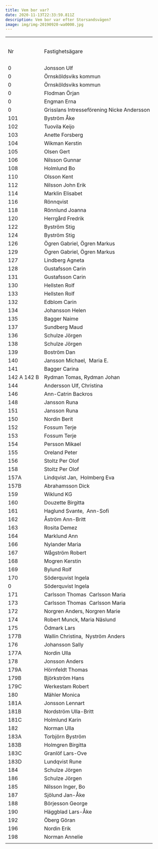 ```yaml
---
title: Vem bor var?
date: 2020-11-13T22:33:59.811Z
description: Vem bor var efter Storsandsvägen?
image: img/img-20190920-wa0000.jpg
---
```



|                      |                                            |
| -------------------- | ------------------------------------------ |
| <!--StartFragment--> |                                            |
|                      |                                            |
| Nr                   | Fastighetsägare                            |
|                      |                                            |
| 0                    | Jonsson Ulf                                |
| 0                    | Örnsköldsviks kommun                       |
| 0                    | Örnsköldsviks kommun                       |
| 0                    | Flodman Örjan                              |
| 0                    | Engman Erna                                |
| 0                    | Grisslans Intresseförening Nicke Andersson |
| 101                  | Byström Åke                                |
| 102                  | Tuovila Keijo                              |
| 103                  | Anette Forsberg                            |
| 104                  | Wikman Kerstin                             |
| 105                  | Olsen Gert                                 |
| 106                  | Nilsson Gunnar                             |
| 108                  | Holmlund Bo                                |
| 110                  | Olsson Kent                                |
| 112                  | Nilsson John Erik                          |
| 114                  | Marklin Elisabet                           |
| 116                  | Rönnqvist                                  |
| 118                  | Rönnlund Joanna                            |
| 120                  | Herrgård Fredrik                           |
| 122                  | Byström Stig                               |
| 124                  | Byström Stig                               |
| 126                  | Ögren Gabriel, Ögren Markus                |
| 129                  | Ögren Gabriel, Ögren Markus                |
| 127                  | Lindberg Agneta                            |
| 128                  | Gustafsson Carin                           |
| 131                  | Gustafsson Carin                           |
| 130                  | Hellsten Rolf                              |
| 133                  | Hellsten Rolf                              |
| 132                  | Edblom Carin                               |
| 134                  | Johansson Helen                            |
| 135                  | Bagger Naime                               |
| 137                  | Sundberg Maud                              |
| 136                  | Schulze Jörgen                             |
| 138                  | Schulze Jörgen                             |
| 139                  | Boström Dan                                |
| 140                  | Jansson Michael,  Maria E.                 |
| 141                  | Bagger Carina                              |
| 142 A 142 B          | Rydman Tomas, Rydman Johan                 |
| 144                  | Andersson Ulf, Christina                   |
| 146                  | Ann-Catrin Backros                         |
| 148                  | Jansson Runa                               |
| 151                  | Jansson Runa                               |
| 150                  | Nordin Berit                               |
| 152                  | Fossum Terje                               |
| 153                  | Fossum Terje                               |
| 154                  | Persson Mikael                             |
| 155                  | Oreland Peter                              |
| 156                  | Stoltz Per Olof                            |
| 158                  | Stoltz Per Olof                            |
| 157A                 | Lindqvist Jan,  Holmberg Eva               |
| 157B                 | Abrahamsson Dick                           |
| 159                  | Wiklund KG                                 |
| 160                  | Douzette Birgitta                          |
| 161                  | Haglund Svante,  Ann-Sofi                  |
| 162                  | Åström Ann-Britt                           |
| 163                  | Rosita Demez                               |
| 164                  | Marklund Ann                               |
| 166                  | Nylander Maria                             |
| 167                  | Wågström Robert                            |
| 168                  | Mogren Kerstin                             |
| 169                  | Bylund Rolf                                |
| 170                  | Söderquvist Ingela                         |
| 0                    | Söderquvist Ingela                         |
| 171                  | Carlsson Thomas  Carlsson Maria            |
| 173                  | Carlsson Thomas  Carlsson Maria            |
| 172                  | Norgren Anders, Norgren Marie              |
| 174                  | Robert Munck, Maria Näslund                |
| 175                  | Ödmark Lars                                |
| 177B                 | Wallin Christina,  Nyström Anders          |
| 176                  | Johansson Sally                            |
| 177A                 | Nordin Ulla                                |
| 178                  | Jonsson Anders                             |
| 179A                 | Hörnfeldt Thomas                           |
| 179B                 | Björkström Hans                            |
| 179C                 | Werkestam Robert                           |
| 180                  | Mähler Monica                              |
| 181A                 | Jonsson Lennart                            |
| 181B                 | Nordström Ulla-Britt                       |
| 181C                 | Holmlund Karin                             |
| 182                  | Norman Ulla                                |
| 183A                 | Torbjörn Byström                           |
| 183B                 | Holmgren Birgitta                          |
| 183C                 | Granlöf Lars-Ove                           |
| 183D                 | Lundqvist Rune                             |
| 184                  | Schulze Jörgen                             |
| 186                  | Schulze Jörgen                             |
| 185                  | Nilsson Inger, Bo                          |
| 187                  | Sjölund Jan-Åke                            |
| 188                  | Börjesson George                           |
| 190                  | Häggblad Lars-Åke                          |
| 192                  | Öberg Göran                                |
| 196                  | Nordin Erik                                |
| 198                  | Norman Annelie                             |
| <!--EndFragment-->   |                                            |